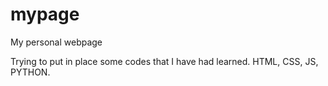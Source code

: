 # mypage
 My personal webpage

 Trying to put in place some codes that I have had learned.
 HTML, CSS, JS, PYTHON.
